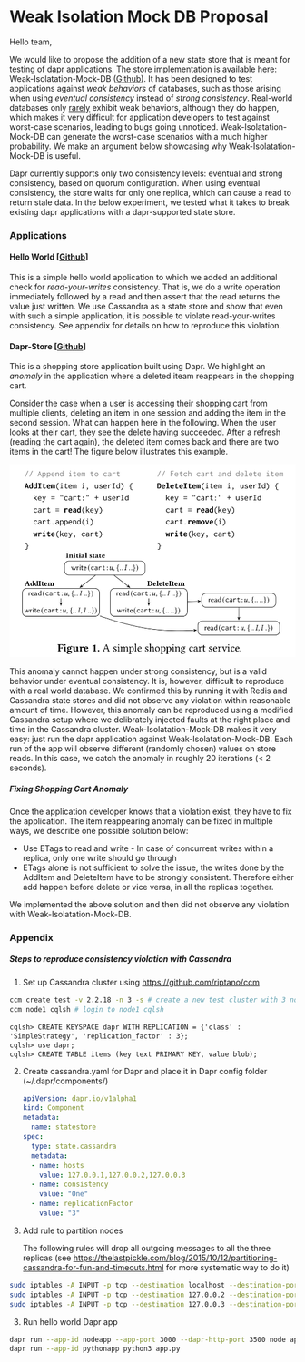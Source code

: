 # Weak Isolation Mock DB Proposal

Hello team,

We would like to propose the addition of a new state store that is meant for testing of dapr applications. The store implementation is available here: Weak-Isolatation-Mock-DB ([Github](https://github.com/microsoft/weak-isolation-mock-db)). It has been designed to test applications against _weak behaviors_ of databases, such as those arising when using _eventual consistency_ instead of _strong consistency_. Real-world databases only [rarely](http://www.news.cs.nyu.edu/~jinyang/ds-reading/facebookmeasure.pdf) exhibit weak behaviors, although they do happen, which makes it very difficult for application developers to test against worst-case scenarios, leading to bugs going unnoticed. Weak-Isolatation-Mock-DB can generate the worst-case scenarios with a much higher probability. We make an argument below showcasing why Weak-Isolatation-Mock-DB is useful. 

Dapr currently supports only two consistency levels: eventual and strong consistency, based on quorum configuration.  When using eventual consistency, the store waits for only one replica, which can cause a read to return stale data. In the below experiment, we tested what it takes to break existing dapr applications with a dapr-supported state store.

### Applications

#### Hello World [[Github](https://github.com/dapr/quickstarts/tree/master/hello-world)]

This is a simple hello world application to which we added an additional check for _read-your-writes_ consistency. That is, we do a write operation immediately followed by a read and then assert that the read returns the value just written. We use Cassandra as a state store and show that even with such a simple application, it is possible to violate read-your-writes consistency. See appendix for details on how to reproduce this violation.

#### Dapr-Store [[Github](https://github.com/benc-uk/dapr-store)]

This is a shopping store application built using Dapr. We highlight an _anomaly_ in the application where a deleted iteam reappears in the shopping cart. 

Consider the case when a user is accessing their shopping cart from multiple clients, deleting an item in one session and adding the item in the second session. What can happen here in the following. When the user looks at their cart, they see the delete having succeeded. After a refresh (reading the cart again), the deleted item comes back and there are two items in the cart! The figure below illustrates this example. 



![Shopping Cart Example](shopping_cart_example.png)


This anomaly cannot happen under strong consistency, but is a valid behavior under eventual consistency. It is, however, difficult to reproduce with a real world database. We confirmed this by running it with Redis and Cassandra state stores and did not observe any violation within reasonable amount of time. However, this anomaly can be reproduced using a modified Cassandra setup where we delibrately injected faults at the right place and time in the Cassandra cluster. Weak-Isolatation-Mock-DB makes it very easy: just run the dapr application against Weak-Isolatation-Mock-DB. Each run of the app will observe different (randomly chosen) values on store reads. In this case, we catch the anomaly in roughly 20 iterations (< 2 seconds). 

##### Fixing Shopping Cart Anomaly

Once the application developer knows that a violation exist, they have to fix the application. The item reappearing anomaly can be fixed in multiple ways, we describe one possible solution below:

* Use ETags to read and write - In case of concurrent writes within a replica, only one write should go through
* ETags alone is not sufficient to solve the issue, the writes done by the AddItem and DeleteItem have to be strongly consistent. Therefore either add happen before delete or vice versa, in all the replicas together.

We implemented the above solution and then did not observe any violation with Weak-Isolatation-Mock-DB.

### Appendix 

##### Steps to reproduce consistency violation with Cassandra 

1. Set up Cassandra cluster using https://github.com/riptano/ccm

```bash
ccm create test -v 2.2.18 -n 3 -s # create a new test cluster with 3 nodes
ccm node1 cqlsh # login to node1 cqlsh
```

```cassandra
cqlsh> CREATE KEYSPACE dapr WITH REPLICATION = {'class' : 'SimpleStrategy', 'replication_factor' : 3};
cqlsh> use dapr;
cqlsh> CREATE TABLE items (key text PRIMARY KEY, value blob);
```

2. Create cassandra.yaml for Dapr and place it in Dapr config folder (~/.dapr/components/)

   ```yaml
   apiVersion: dapr.io/v1alpha1
   kind: Component
   metadata:
     name: statestore
   spec:
     type: state.cassandra
     metadata:
     - name: hosts
       value: 127.0.0.1,127.0.0.2,127.0.0.3
     - name: consistency
       value: "One"
     - name: replicationFactor
       value: "3"
   ```

   

3. Add rule to partition nodes

   The following rules will drop all outgoing messages to all the three replicas (see https://thelastpickle.com/blog/2015/10/12/partitioning-cassandra-for-fun-and-timeouts.html for more systematic way to do it)

```bash
sudo iptables -A INPUT -p tcp --destination localhost --destination-port 7000 -j DROP
sudo iptables -A INPUT -p tcp --destination 127.0.0.2 --destination-port 7000 -j DROP
sudo iptables -A INPUT -p tcp --destination 127.0.0.3 --destination-port 7000 -j DROP
```

3. Run hello world Dapr app

```bash
dapr run --app-id nodeapp --app-port 3000 --dapr-http-port 3500 node app.js
dapr run --app-id pythonapp python3 app.py
```

